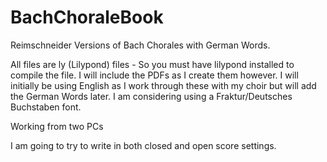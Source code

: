 # BachChoraleBook
Reimschneider Versions of Bach Chorales with German Words. 

All files are ly (Lilypond) files - So you must have lilypond installed to compile the file.  I will include the PDFs as I create them however.  I will initially be using English as I work through these with my choir but will add the German Words later.  I am considering using a Fraktur/Deutsches Buchstaben font.

Working from two PCs   

I am going to try to write in both closed and open score settings.  
